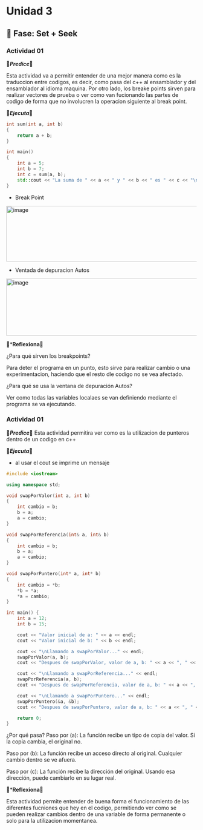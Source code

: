 # Unidad 3

## 🔎 Fase: Set + Seek

### Actividad 01

🥸***Predice***🥸

Esta actividad va a permitir entender de una mejor manera como es la traduccion entre codigos, es decir, como pasa del c++ al ensamblador y del ensamblador al idioma maquina. 
Por otro lado, los breake points sirven para realizar vectores de prueba o ver como van fucionando las partes de codigo de forma que no involucren la operacion siguiente al break point.

🦕***Ejecuta***🦕

``` c++
int sum(int a, int b)
{
    return a + b;
}

int main()
{
    int a = 5;
    int b = 7;
    int c = sum(a, b);
    std::cout << "La suma de " << a << " y " << b << " es " << c << "\n";
}
```

- Break Point

<img width="825" height="147" alt="image" src="https://github.com/user-attachments/assets/b94da814-4d91-4a8c-a479-d0441781de93" />

- Ventada de depuracion Autos

<img width="917" height="151" alt="image" src="https://github.com/user-attachments/assets/0c583743-f290-477d-933e-5fe27a631ad5" />



🎰***Reflexiona**🎰

¿Para qué sirven los breakpoints?

Para deter el programa en un punto, esto sirve para realizar cambio o una experimentacion, haciendo que el resto dle codigo no se vea afectado.

¿Para qué se usa la ventana de depuración Autos?

Ver como todas las variables localaes se van definiendo mediante el programa se va ejecutando.

### Actividad 01

🥸***Predice***🥸
Esta actividad permitira ver como es la utilizacion de punteros dentro de un codigo en c++

🦕***Ejecuta***🦕

- al usar el cout se imprime un mensaje

```c++
#include <iostream>

using namespace std;

void swapPorValor(int a, int b)
{
    int cambio = b;
    b = a;
    a = cambio;
}

void swapPorReferencia(int& a, int& b)
{
    int cambio = b;
    b = a;
    a = cambio;
}

void swapPorPuntero(int* a, int* b)
{
    int cambio = *b;
    *b = *a;
    *a = cambio;
}

int main() {
    int a = 12;
    int b = 15;

    cout << "Valor inicial de a: " << a << endl;
    cout << "Valor inicial de b: " << b << endl;

    cout << "\nLlamando a swapPorValor..." << endl;
    swapPorValor(a, b);
    cout << "Despues de swapPorValor, valor de a, b: " << a << ", " << b << endl;

    cout << "\nLlamando a swapPorReferencia..." << endl;
    swapPorReferencia(a, b);
    cout << "Despues de swapPorReferencia, valor de a, b: " << a << ", " << b << endl;

    cout << "\nLlamando a swapPorPuntero..." << endl;
    swapPorPuntero(&a, &b);
    cout << "Despues de swapPorPuntero, valor de a, b: " << a << ", " << b << endl;

    return 0;
}
```
 ¿Por qué pasa?
Paso por (a):
La función recibe un tipo de copia del valor.
Si la copia cambia, el original no.

Paso por (b):
La función recibe un acceso directo al original.
Cualquier cambio dentro se ve afuera.

Paso por (c):
La función recibe la dirección del original.
Usando esa dirección, puede cambiarlo en su lugar real.

🎰***Reflexiona**🎰

Esta actividad permite entender de buena forma el funcionamiento de las diferentes fucniones que hey en el codigo, permitiendo ver como se pueden realizar cambios dentro de una variable de forma permanente o solo para la utilizacion momentanea.



